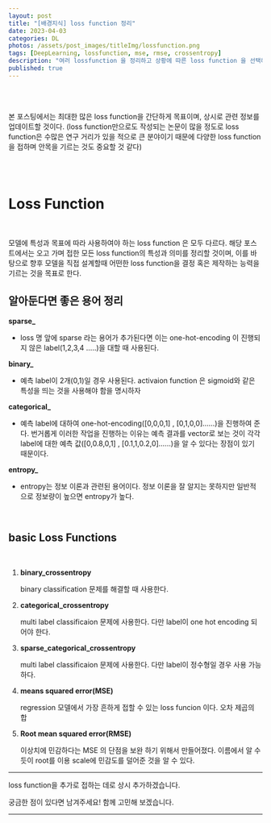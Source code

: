 ```yaml
---
layout: post
title: "[배경지식] loss function 정리"
date: 2023-04-03
categories: DL
photos: /assets/post_images/titleImg/lossfunction.png
tags: [DeepLearning, lossfunction, mse, rmse, crossentropy] 
description: "여러 lossfunction 을 정리하고 상황에 따른 loss function 을 선택하는 능력을 길러보자"
published: true
---
```


<br/>
<br/>

본 포스팅에서는 최대한 많은 loss function을 간단하게  목표이며, 상시로 관련 정보를 업데이트할 것이다.
(loss function만으로도 작성되는 논문이 많을 정도로 loss function은 수많은 연구 거리가
 있을 적으로 큰 분야이기 때문에 다양한 loss function을 접하며 안목을 기르는 것도 중요할 것 같다)

<br/>
<br/>

# Loss Function


<br/>



모델에 특성과 목표에 따라 사용하여야 하는 loss function 은 모두 다르다. 해당 포스트에서는 오고 가며 접한 모든 loss function의 특성과 의미를 정리할 것이며, 이를 바탕으로 향후 모델을 직접 설계할때 어떤한 loss function을 결정 혹은 제작하는 능력을 기르는 것을 목표로 한다.


## 알아둔다면 좋은 용어 정리

**sparse_**

- loss 명 앞에 sparse 라는 용어가 추가된다면 이는 one-hot-encoding 이 진행되지 않은 label(1,2,3,4 …..)을 대할 때 사용된다.

**binary_**

- 예측 label이 2개(0,1)일 경우 사용된다. activaion function 은 sigmoid와 같은 특성을 띄는 것을 사용해야 함을 명시하자

**categorical_**

- 예측 label에 대하여 one-hot-encoding([0,0,0,1] , [0,1,0,0]……)을 진행하여 준다. 번거롭게 이러한 작업을 진행하는 이유는 예측 결과를 vector로 보는 것이 각각 label에 대한 예측 값([0,0.8,0,1] , [0.1,1,0.2,0]……)을 알 수 있다는 장점이 있기 때문이다.

**entropy_**

- entropy는 정보 이론과 관련된 용어이다. 정보 이론을 잘 알지는 못하지만 일반적으로 정보량이 높으면 entropy가 높다.


<br/>

## basic Loss Functions 

<br/>

1. ****binary_crossentropy****
    
    binary classification 문제를 해결할 때 사용한다.  
    
2. ****categorical_crossentropy****
    
    multi label classificaion 문제에 사용한다. 다만 label이 one hot encoding 되어야 한다. 
    
3. ****sparse_categorical_crossentropy****
    
    multi label classificaion 문제에 사용한다.  다만 label이 정수형일 경우 사용 가능하다. 

4. ****means squared error(MSE)****
    
    regression 모델에서 가장 흔하게 접할 수 있는 loss funcion 이다. 오차 제곱의 합
    
5. **Root mean squared error(RMSE)**
    
    이상치에 민감하다는 MSE 의 단점을 보완 하기 위해서 만들어졌다. 이름에서 알 수듯이 root를 이용 scale에 민감도를 덜어준 것을 알 수 있다. 
    

---

loss function을 추가로 접하는 데로 상시 추가하겠습니다.
<br/>

궁금한 점이 있다면 남겨주세요! 함께 고민해 보겠습니다.

------------------------